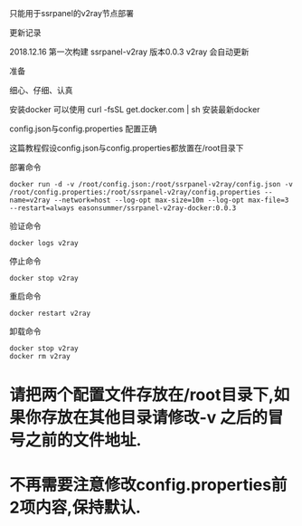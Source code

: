 只能用于ssrpanel的v2ray节点部署

更新记录

2018.12.16 第一次构建 ssrpanel-v2ray 版本0.0.3 v2ray 会自动更新

   
准备

细心、仔细、认真

安装docker 可以使用 curl -fsSL get.docker.com | sh 安装最新docker

config.json与config.properties 配置正确

这篇教程假设config.json与config.properties都放置在/root目录下


部署命令
````
docker run -d -v /root/config.json:/root/ssrpanel-v2ray/config.json -v /root/config.properties:/root/ssrpanel-v2ray/config.properties --name=v2ray --network=host --log-opt max-size=10m --log-opt max-file=3 --restart=always easonsummer/ssrpanel-v2ray-docker:0.0.3
````

验证命令
````
docker logs v2ray
````

停止命令
````
docker stop v2ray
````

重启命令
````
docker restart v2ray
````

卸载命令
````
docker stop v2ray
docker rm v2ray
````
# 请把两个配置文件存放在/root目录下,如果你存放在其他目录请修改-v 之后的冒号之前的文件地址.

# 不再需要注意修改config.properties前2项内容,保持默认.
